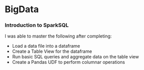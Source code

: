 # BigData


### Introduction to SparkSQL

I was able to master the following after completing:

- Load a data file into a dataframe
- Create a Table View for the dataframe
- Run basic SQL queries and aggregate data on the table view
- Create a Pandas UDF to perform columnar operations
